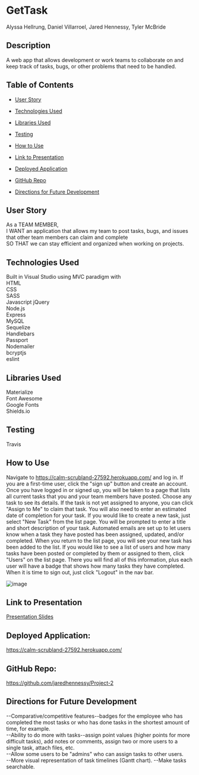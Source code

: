 # GetTask

Alyssa Hellrung, Daniel Villarroel, Jared Hennessy, Tyler McBride      

## Description

A web app that allows development or work teams to collaborate on and keep track of tasks, bugs, or other problems that need to be handled.

## Table of Contents

* [User Story](#user-story)

* [Technologies Used](#technologies-used)

* [Libraries Used](#libraries-used)

* [Testing](#testing)

* [How to Use](#how-to-use)

* [Link to Presentation](#link-to-presentation)  

* [Deployed Application](#deployed-application)

* [GitHub Repo](#github-repo)

* [Directions for Future Development](#directions-for-future-development)

## User Story  
As a TEAM MEMBER,   
I WANT an application that allows my team to post tasks, bugs, and issues that other team members can claim and complete   
SO THAT we can stay efficient and organized when working on projects. 

## Technologies Used  
Built in Visual Studio using MVC paradigm with            
HTML          
CSS       
SASS   
Javascript
jQuery          
Node.js        
Express     
MySQL    
Sequelize  
Handlebars        
Passport  
Nodemailer   
bcryptjs  
eslint 

## Libraries Used
Materialize       
Font Awesome        
Google Fonts   
Shields.io     

## Testing
Travis     

## How to Use  
Navigate to https://calm-scrubland-27592.herokuapp.com/ and log in. If you are a first-time user, click the "sign up" button and create an account. Once you have logged in or signed up, you will be taken to a page that lists all current tasks that you and your team members have posted. Choose any task to see its details. If the task is not yet assigned to anyone, you can click "Assign to Me" to claim that task. You will also need to enter an estimated date of completion for your task. If you would like to create a new task, just select "New Task" from the list page. You will be prompted to enter a title and short description of your task. Automated emails are set up to let users know when a task they have posted has been assigned, updated, and/or completed. When you return to the list page, you will see your new task has been added to the list. If you would like to see a list of users and how many tasks have been posted or completed by them  or assigned to them, click "Users" on the list page. There you will find all of this information, plus each user will have a badge that shows how many tasks they have completed. When it is time to sign out, just click "Logout" in the nav bar. 

![image]()

## Link to Presentation
[Presentation Slides](https://docs.google.com/presentation/d/1O5oq3THaB4RQvdi4qdv2OhZ-9jJtM3fQv-uiiyGZjHA/edit#slide=id.g81e58f5b76_0_9)

## Deployed Application:
https://calm-scrubland-27592.herokuapp.com/

## GitHub Repo:    
https://github.com/jaredhennessy/Project-2

## Directions for Future Development
--Comparative/competitive features--badges for the employee who has completed the most tasks or who has done tasks in the shortest amount of time, for example.      
--Ability to do more with tasks--assign point values (higher points for more difficult tasks), add notes or comments, assign two or more users to a single task, attach files, etc.  
--Allow some users to be "admins" who can assign tasks to other users.  
--More visual representation of task timelines (Gantt chart). 
--Make tasks searchable.  